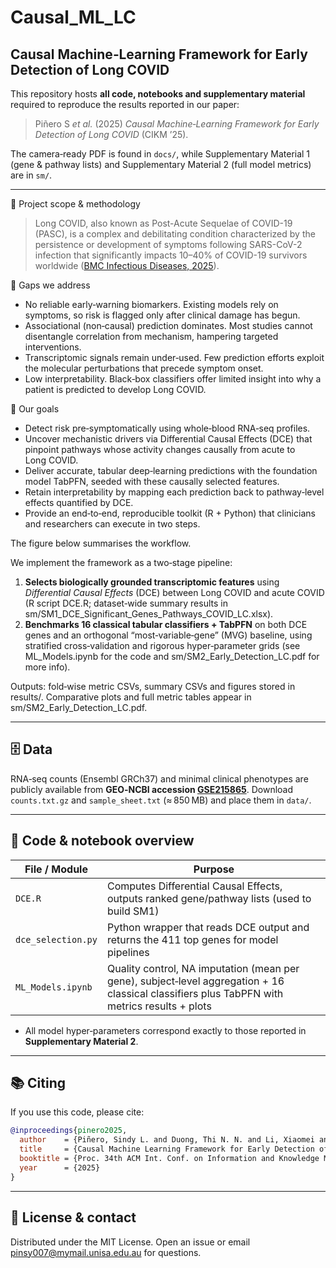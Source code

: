 # Causal\_ML\_LC

## Causal Machine‑Learning Framework for Early Detection of Long COVID

This repository hosts **all code, notebooks and supplementary material** required to reproduce the results reported in our paper:

> Piñero S *et al.* (2025) *Causal Machine‑Learning Framework for Early Detection of Long COVID* (CIKM ’25).

The camera‑ready PDF is found in `docs/`, while Supplementary Material 1 (gene & pathway lists) and Supplementary Material 2 (full model metrics) are in `sm/`.

---

🧭 Project scope & methodology

> Long COVID, also known as Post-Acute Sequelae of COVID-19 (PASC), is a complex and debilitating condition characterized by the persistence or development of symptoms following SARS-CoV-2 infection that significantly impacts 10–40% of COVID-19 survivors worldwide ([BMC Infectious Diseases, 2025](https://bmcinfectdis.biomedcentral.com/articles/10.1186/s12879-025-10805-w)).

🔎 Gaps we address
- No reliable early‑warning biomarkers. Existing models rely on symptoms, so risk is flagged only after clinical damage has begun.
- Associational (non‑causal) prediction dominates. Most studies cannot disentangle correlation from mechanism, hampering targeted interventions.
- Transcriptomic signals remain under‑used. Few prediction efforts exploit the molecular perturbations that precede symptom onset.
- Low interpretability. Black‑box classifiers offer limited insight into why a patient is predicted to develop Long COVID.

🎯 Our goals
- Detect risk pre‑symptomatically using whole‑blood RNA‑seq profiles.
- Uncover mechanistic drivers via Differential Causal Effects (DCE) that pinpoint pathways whose activity changes causally from acute to Long COVID.
- Deliver accurate, tabular deep‑learning predictions with the foundation model TabPFN, seeded with these causally selected features.
- Retain interpretability by mapping each prediction back to pathway‑level effects quantified by DCE.
- Provide an end‑to‑end, reproducible toolkit (R + Python) that clinicians and researchers can execute in two steps.

The figure below summarises the workflow.

We implement the framework as a two‑stage pipeline:
1. **Selects biologically grounded transcriptomic features** using *Differential Causal Effects* (DCE) between Long COVID and acute COVID (R script DCE.R; dataset‑wide summary results in sm/SM1_DCE_Significant_Genes_Pathways_COVID_LC.xlsx).
2. **Benchmarks 16 classical tabular classifiers + TabPFN** on both DCE genes and an orthogonal “most‑variable‑gene” (MVG) baseline, using stratified cross‑validation and rigorous hyper‑parameter grids (see ML_Models.ipynb for the code and sm/SM2_Early_Detection_LC.pdf for more info).

Outputs: fold‑wise metric CSVs, summary CSVs and figures stored in results/. Comparative plots and full metric tables appear in sm/SM2_Early_Detection_LC.pdf.

---

## 🗄️ Data

RNA‑seq counts (Ensembl GRCh37) and minimal clinical phenotypes are publicly available from **GEO‑NCBI accession [GSE215865](https://www.ncbi.nlm.nih.gov/geo/query/acc.cgi?acc=GSE215865)**.
Download `counts.txt.gz` and `sample_sheet.txt` (≈ 850 MB) and place them in `data/`.

---

## 🔧 Code & notebook overview

| File / Module                  | Purpose                                                                                         |
| ------------------------------ | ----------------------------------------------------------------------------------------------- |
| `DCE.R`                        | Computes Differential Causal Effects, outputs ranked gene/pathway lists (used to build SM1)     |
| `dce_selection.py`             | Python wrapper that reads DCE output and returns the 411 top genes for model pipelines          |
| `ML_Models.ipynb`              | Quality control, NA imputation (mean per gene), subject‑level aggregation + 16 classical classifiers plus TabPFN with metrics results + plots  |

- All model hyper‑parameters correspond exactly to those reported in **Supplementary Material 2**.

---

## 📚 Citing

If you use this code, please cite:

```bibtex
@inproceedings{pinero2025,
  author    = {Piñero, Sindy L. and Duong, Thi N. N. and Li, Xiaomei and et al.},
  title     = {Causal Machine Learning Framework for Early Detection of Long COVID},
  booktitle = {Proc. 34th ACM Int. Conf. on Information and Knowledge Management},
  year      = {2025}
}
```

---

## 🤝 License & contact

Distributed under the MIT License.
Open an issue or email [pinsy007@mymail.unisa.edu.au](mailto:pinsy007@mymail.unisa.edu.au) for questions.
